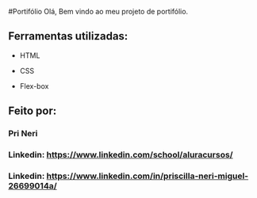 #Portifólio Olá, Bem vindo ao meu projeto de portifólio.

## Ferramentas utilizadas:

* HTML

* CSS

* Flex-box

## Feito por:

### Pri Neri

### Linkedin: https://www.linkedin.com/school/aluracursos/
### Linkedin: https://www.linkedin.com/in/priscilla-neri-miguel-26699014a/

